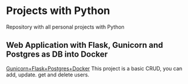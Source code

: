 # Projects with Python
Repository with all personal projects with Python

## Web Application with Flask, Gunicorn and Postgres as DB into Docker
[Gunicorn+Flask+Postgres+Docker](https://github.com/fishviche/knowledge_in_python/tree/main/Gunicorn%2BFlask%2BPostgres%2BDocker)
This project is a basic CRUD, you can add, update. get and delete users.